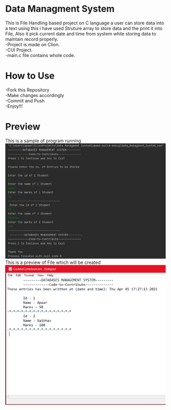# Data Managment System
This is File Handling based project on C language a user can store data into a text using this i have used 
Struture array to store data and the print it into File, Also it pick current date and time from system while storing data 
to maintain record properly. <br />
  -Project is made on Clion. <br />
  -CUI Project. <br />
  -main.c file contains whole code.<br />
# How to Use
 -Fork this Repository <br />
 -Make changes accordingly <br />
 -Commit and Push <br />
 -Enjoy!!! <br />
# Preview
This is a sample of program running <br />
[![Program Preview](Preview/Program.PNG)](main.c) <br />
This is a preview of File which will be created <br />
[![Program Preview](Preview/Created%20Text%20File.PNG)](Preview/CodetoContribute.txt)
